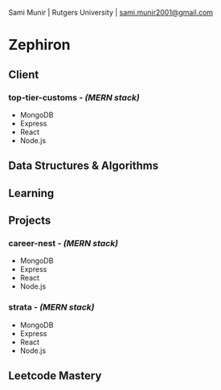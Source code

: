 Sami Munir | Rutgers University | sami.munir2001@gmail.com

# Zephiron

## Client

### top-tier-customs - _(MERN stack)_

- MongoDB
- Express
- React
- Node.js

## Data Structures & Algorithms

## Learning

## Projects

### career-nest - _(MERN stack)_

- MongoDB
- Express
- React
- Node.js

### strata - _(MERN stack)_

- MongoDB
- Express
- React
- Node.js

## Leetcode Mastery
